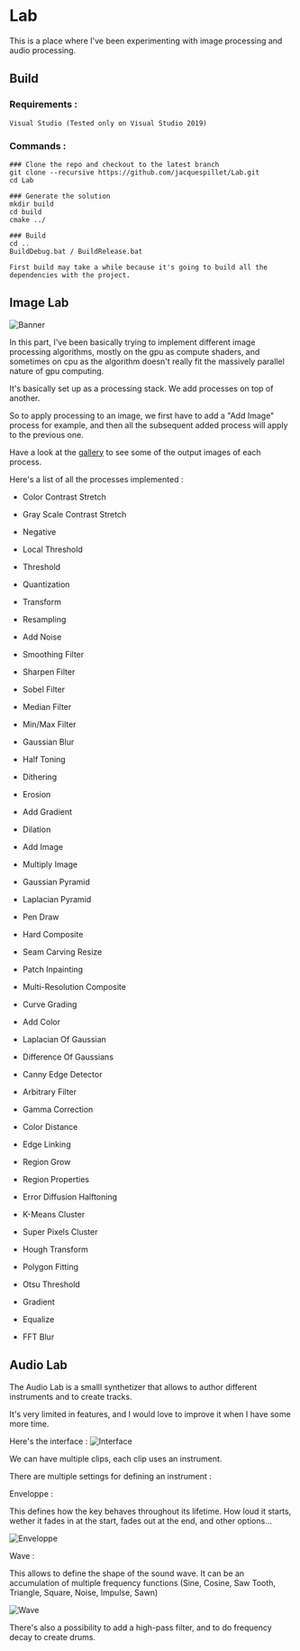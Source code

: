 # Lab

This is a place where I've been experimenting with image processing and audio processing.

## Build
### Requirements : 
    Visual Studio (Tested only on Visual Studio 2019)

### Commands : 
```
### Clone the repo and checkout to the latest branch
git clone --recursive https://github.com/jacquespillet/Lab.git
cd Lab

### Generate the solution
mkdir build
cd build
cmake ../

### Build
cd ..
BuildDebug.bat / BuildRelease.bat

First build may take a while because it's going to build all the dependencies with the project.

```


## Image Lab

![Banner](https://github.com/jacquespillet/Lab/blob/main/resources/Gallery/ImageLab/ImageLabBanner.png?raw=true)

In this part, I've been basically trying to implement different image processing algorithms, mostly on the gpu as compute shaders, and sometimes on cpu as the algorithm doesn't really fit the massively parallel nature of gpu computing.

It's basically set up as a processing stack. We add processes on top of another.

So to apply processing to an image, we first have to add a "Add Image" process for example, and then all the subsequent added process will apply to the previous one.

Have a look at the [gallery](https://github.com/jacquespillet/Lab/tree/main/resources/Gallery) to see some of the output images of each process.

Here's a list of all the processes implemented : 

* Color Contrast Stretch

* Gray Scale Contrast Stretch

* Negative

* Local Threshold

* Threshold

* Quantization

* Transform

* Resampling

* Add Noise

* Smoothing Filter

* Sharpen Filter

* Sobel Filter

* Median Filter

* Min/Max Filter

* Gaussian Blur

* Half Toning

* Dithering

* Erosion

* Add Gradient

* Dilation

* Add Image

* Multiply Image

* Gaussian Pyramid

* Laplacian Pyramid

* Pen Draw

* Hard Composite

* Seam Carving Resize

* Patch Inpainting

* Multi-Resolution Composite

* Curve Grading

* Add Color

* Laplacian Of Gaussian

* Difference Of Gaussians

* Canny Edge Detector

* Arbitrary Filter

* Gamma Correction

* Color Distance

* Edge Linking

* Region Grow

* Region Properties

* Error Diffusion Halftoning

* K-Means Cluster

* Super Pixels Cluster

* Hough Transform

* Polygon Fitting

* Otsu Threshold

* Gradient

* Equalize

* FFT Blur


## Audio Lab

The Audio Lab is a smalll synthetizer that allows to author different instruments and to create tracks. 

It's very limited in features, and I would love to improve it when I have some more time.

Here's the interface : 
![Interface](https://github.com/jacquespillet/Lab/blob/main/resources/Gallery/AudioLab/Interface.png?raw=true)

We can have multiple clips, each clip uses an instrument. 

There are multiple settings for defining an instrument : 

Enveloppe : 

This defines how the key behaves throughout its lifetime. How loud it starts, wether it fades in at the start, fades out at the end, and other options...

![Enveloppe](https://github.com/jacquespillet/Lab/blob/main/resources/Gallery/AudioLab/Enveloppe.png?raw=true)

Wave : 

This allows to define the shape of the sound wave. It can be an accumulation of multiple frequency functions (Sine, Cosine, Saw Tooth, Triangle, Square, Noise, Impulse, Sawn)

![Wave](https://github.com/jacquespillet/Lab/blob/main/resources/Gallery/AudioLab/Wave.png?raw=true)

There's also a possibility to add a high-pass filter, and to do frequency decay to create drums.

